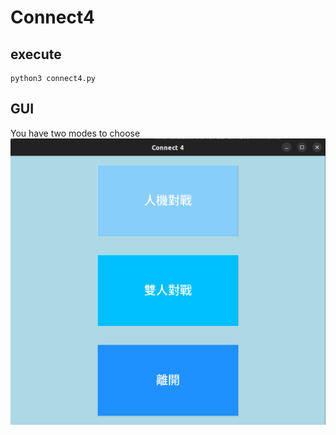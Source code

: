 # Connect4
## execute
 ```
 python3 connect4.py
 ```
## GUI
 
 You have two modes to choose
 ![image](https://github.com/EdwardLeeee/my-picture/blob/main/start.png)
 
 

 
